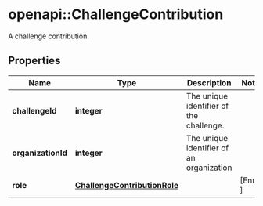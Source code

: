 # openapi::ChallengeContribution

A challenge contribution.

## Properties

| Name               | Type                                                          | Description                              | Notes    |
| ------------------ | ------------------------------------------------------------- | ---------------------------------------- | -------- |
| **challengeId**    | **integer**                                                   | The unique identifier of the challenge.  |
| **organizationId** | **integer**                                                   | The unique identifier of an organization |
| **role**           | [**ChallengeContributionRole**](ChallengeContributionRole.md) |                                          | [Enum: ] |
